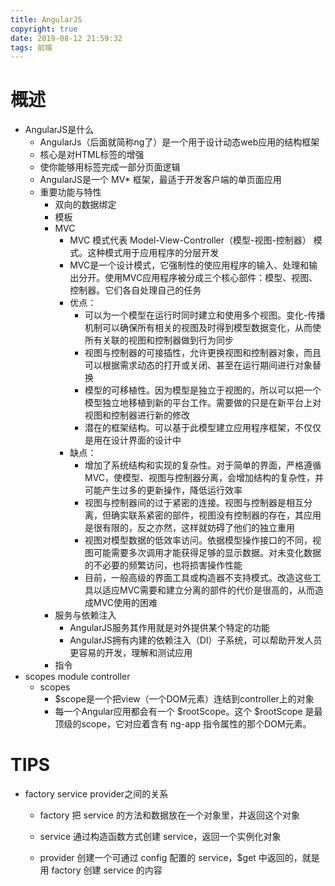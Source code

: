 ```yaml
---
title: AngularJS
copyright: true
date: 2019-08-12 21:59:32
tags: 前端
---
```




# 概述

* AngularJS是什么
  * AngularJs（后面就简称ng了）是一个用于设计动态web应用的结构框架
  * 核心是对HTML标签的增强
  * 使你能够用标签完成一部分页面逻辑
  * AngularJS是一个 MV* 框架，最适于开发客户端的单页面应用
  * 重要功能与特性
    * 双向的数据绑定
    * 模板
    * MVC
      * MVC 模式代表 Model-View-Controller（模型-视图-控制器） 模式。这种模式用于应用程序的分层开发
      * MVC是一个设计模式，它强制性的使应用程序的输入、处理和输出分开。使用MVC应用程序被分成三个核心部件：模型、视图、控制器。它们各自处理自己的任务
      * 优点：
        * 可以为一个模型在运行时同时建立和使用多个视图。变化-传播机制可以确保所有相关的视图及时得到模型数据变化，从而使所有关联的视图和控制器做到行为同步
        * 视图与控制器的可接插性，允许更换视图和控制器对象，而且可以根据需求动态的打开或关闭、甚至在运行期间进行对象替换
        * 模型的可移植性。因为模型是独立于视图的，所以可以把一个模型独立地移植到新的平台工作。需要做的只是在新平台上对视图和控制器进行新的修改
        * 潜在的框架结构。可以基于此模型建立应用程序框架，不仅仅是用在设计界面的设计中
      * 缺点：
        * 增加了系统结构和实现的复杂性。对于简单的界面，严格遵循MVC，使模型、视图与控制器分离，会增加结构的复杂性，并可能产生过多的更新操作，降低运行效率
        * 视图与控制器间的过于紧密的连接。视图与控制器是相互分离，但确实联系紧密的部件，视图没有控制器的存在，其应用是很有限的，反之亦然，这样就妨碍了他们的独立重用
        * 视图对模型数据的低效率访问。依据模型操作接口的不同，视图可能需要多次调用才能获得足够的显示数据。对未变化数据的不必要的频繁访问，也将损害操作性能
        * 目前，一般高级的界面工具或构造器不支持模式。改造这些工具以适应MVC需要和建立分离的部件的代价是很高的，从而造成MVC使用的困难
    * 服务与依赖注入
      * AngularJS服务其作用就是对外提供某个特定的功能
      * AngularJS拥有内建的依赖注入（DI）子系统，可以帮助开发人员更容易的开发，理解和测试应用
    * 指令
* scopes  module  controller
  * scopes
    * $scope是一个把view（一个DOM元素）连结到controller上的对象
    * 每一个Angular应用都会有一个 $rootScope。这个 $rootScope 是最顶级的scope，它对应着含有 ng-app 指令属性的那个DOM元素。





















# TIPS



* factory   service  provider之间的关系

  * factory
    把 service 的方法和数据放在一个对象里，并返回这个对象

  * service
    通过构造函数方式创建 service，返回一个实例化对象

  * provider
    创建一个可通过 config 配置的 service，$get 中返回的，就是用 factory 创建 service 的内容